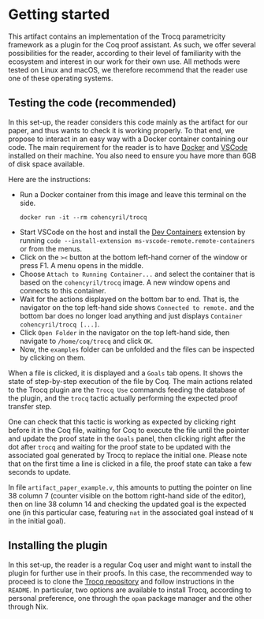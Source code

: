 # Getting started

This artifact contains an implementation of the Trocq parametricity framework as a plugin for the Coq proof assistant. As such, we offer several possibilities for the reader, according to their level of familiarity with the ecosystem and interest in our work for their own use. All methods were tested on Linux and macOS, we therefore recommend that the reader use one of these operating systems.

## Testing the code (recommended)

In this set-up, the reader considers this code mainly as the artifact for our paper, and thus wants to check it is working properly. To that end, we propose to interact in an easy way with a Docker container containing our code. The main requirement for the reader is to have [Docker](https://www.docker.com) and [VSCode](https://code.visualstudio.com) installed on their machine. You also need to ensure you have more than 6GB of disk space available.

Here are the instructions:
- Run a Docker container from this image and leave this terminal on the side.
  ```shell
  docker run -it --rm cohencyril/trocq
  ```
- Start VSCode on the host and install the [Dev Containers](https://marketplace.visualstudio.com/items?itemName=ms-vscode-remote.remote-containers) extension by running `code --install-extension ms-vscode-remote.remote-containers` or from the menus.
- Click on the `><` button at the bottom left-hand corner of the window or press F1.
  A menu opens in the middle.
- Choose `Attach to Running Container...` and select the container that is based on the `cohencyril/trocq` image.
  A new window opens and connects to this container.
- Wait for the actions displayed on the bottom bar to end.
  That is, the navigator on the top left-hand side shows `Connected to remote.` and the bottom bar does no longer load anything and just displays `Container cohencyril/trocq [...]`.
- Click `Open Folder` in the navigator on the top left-hand side, then navigate to `/home/coq/trocq` and click `OK`.
- Now, the `examples` folder can be unfolded and the files can be inspected by clicking on them.

When a file is clicked, it is displayed and a `Goals` tab opens. It shows the state of step-by-step execution of the file by Coq. The main actions related to the Trocq plugin are the `Trocq Use` commands feeding the database of the plugin, and the `trocq` tactic actually performing the expected proof transfer step.

One can check that this tactic is working as expected by clicking right before it in the Coq file, waiting for Coq to execute the file until the pointer and update the proof state in the `Goals` panel, then clicking right after the dot after `trocq` and waiting for the proof state to be updated with the associated goal generated by Trocq to replace the initial one. Please note that on the first time a line is clicked in a file, the proof state can take a few seconds to update.

In file `artifact_paper_example.v`, this amounts to putting the pointer on line 38 column 7 (counter visible on the bottom right-hand side of the editor), then on line 38 column 14 and checking the updated goal is the expected one (in this particular case, featuring `nat` in the associated goal instead of `N` in the initial goal).

## Installing the plugin

In this set-up, the reader is a regular Coq user and might want to install the plugin for further use in their proofs. In this case, the recommended way to proceed is to clone the [Trocq repository](https://github.com/coq-community/trocq/) and follow instructions in the `README`. In particular, two options are available to install Trocq, according to personal preference, one through the `opam` package manager and the other through Nix.
